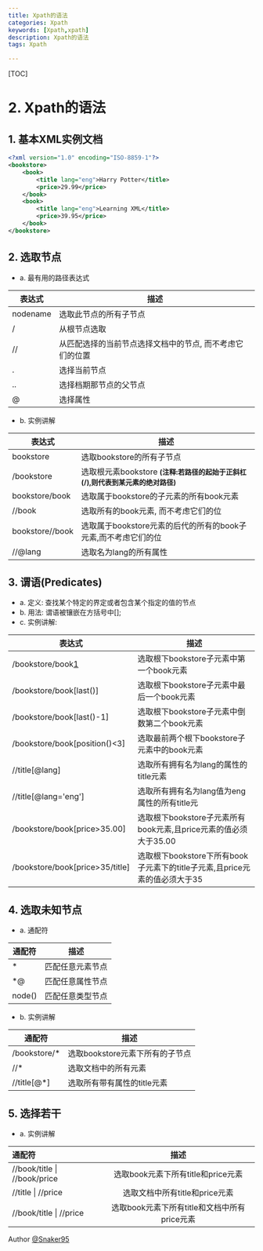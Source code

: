 ```yaml
---
title: Xpath的语法
categories: Xpath
keywords: [Xpath,xpath]
description: Xpath的语法
tags: Xpath

---
```


[TOC]

# 2. Xpath的语法


## 1. 基本XML实例文档
```xml
<?xml version="1.0" encoding="ISO-8859-1"?>
<bookstore>
    <book>
        <title lang="eng">Harry Potter</title>
        <price>29.99</price>
    </book>
    <book>
        <title lang="eng">Learning XML</title>
        <price>39.95</price>
    </book>
</bookstore>
```

## 2. 选取节点
* a. 最有用的路径表达式

表达式       | 描述                                             
--------    | -------------                   
nodename    | 选取此节点的所有子节点                             
/           | 从根节点选取                                     
//          | 从匹配选择的当前节点选择文档中的节点, 而不考虑它们的位置
.           | 选择当前节点                                     
..          | 选择档期那节点的父节点                             
@           | 选择属性                                        

* b. 实例讲解

表达式            | 描述                                                        
--------          | --------------------------- 
bookstore         | 选取bookstore的所有子节点                                  
/bookstore        | 选取根元素bookstore <span style="font-size:14px">**(注释:若路径的起始于正斜杠(/),则代表到某元素的绝对路径)**</span>
bookstore/book    | 选取属于bookstore的子元素的所有book元素
//book            | 选取所有的book元素, 而不考虑它们的位
bookstore//book   | 选取属于bookstore元素的后代的所有的book子元素,而不考虑它们的位
//@lang           | 选取名为lang的所有属性  

## 3. 谓语(Predicates)
* a. 定义: 查找某个特定的界定或者包含某个指定的值的节点
* b. 用法: 谓语被镶嵌在方括号中[];
* c. 实例讲解:

| 表达式                       | 描述                                                    |
| --------                     | ---------------------------                           |
| /bookstore/book[1]           | 选取根下bookstore子元素中第一个book元素                 |
| /bookstore/book[last()]      | 选取根下bookstore子元素中最后一个book元素               |
| /bookstore/book[last()-1]    | 选取根下bookstore子元素中倒数第二个book元素             |
| /bookstore/book[position()<3]| 选取最前两个根下bookstore子元素中的book元素             |
| //title[@lang]               | 选取所有拥有名为lang的属性的title元素                   |
| //title[@lang='eng']         | 选取所有拥有名为lang值为eng属性的所有title元            |
| /bookstore/book[price>35.00] |选取根下bookstore子元素所有book元素,且price元素的值必须大于35.00|
| /bookstore/book[price>35/title]|选取根下bookstore下所有book子元素下的title子元素,且price元素的值必须大于35|

## 4. 选取未知节点
* a. 通配符

| 通配符      | 描述                                                        |
| --------    | ---------------------------                                |
| *           | 匹配任意元素节点                                            |
| *@          | 匹配任意属性节点                                            |
| node()      | 匹配任意类型节点                                            |


* b. 实例讲解

| 通配符      | 描述                                                        |
| --------    | ---------------------------                                |
| /bookstore/*| 选取bookstore元素下所有的子节点                             |
| //*         | 选取文档中的所有元素                                        |
| //title[@*] | 选取所有带有属性的title元素                                 |

## 5. 选择若干
* a. 实例讲解

| 通配符                       | 描述                                        |
| :---------------------       | :--------------------:          |
| //book/title \| //book/price | 选取book元素下所有title和price元素          |
| //title \| //price           | 选取文档中所有title和price元素              |
| //book/title \| //price      | 选取book元素下所有title和文档中所有price元素 |


Author [@Snaker95][1]

[1]: http://www.sharedsea.com



